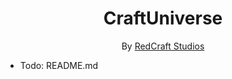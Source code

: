 <h1 style="text-align:center;">CraftUniverse</h1>
<p style="text-align:center;">By <a href="https://redcraftstudios.de">RedCraft Studios</a></p>

- Todo: README.md
